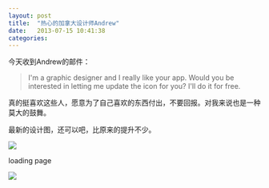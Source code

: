 ```yaml
---
layout: post
title:  "热心的加拿大设计师Andrew"
date:   2013-07-15 10:41:38
categories: 
---
```

今天收到Andrew的邮件：

<blockquote>I'm a graphic designer and I really like your app. Would you be interested in letting me update the icon for you? I'll do it for free.</blockquote>

真的挺喜欢这些人，愿意为了自己喜欢的东西付出，不要回报。对我来说也是一种莫大的鼓舞。

最新的设计图，还可以吧，比原来的提升不少。

![](http://www.ldehai.com/images/tripcost_redesign.png)

loading page

![](http://www.ldehai.com/images/tripcost_loadingpage.png)
